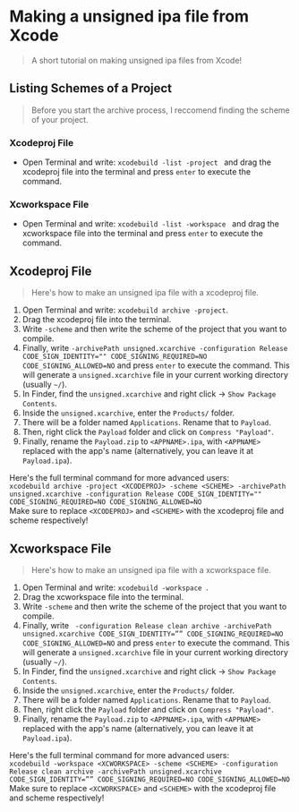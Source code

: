 # Making a unsigned ipa file from Xcode
>A short tutorial on making unsigned ipa files from Xcode!

## Listing Schemes of a Project
>Before you start the archive process, I reccomend finding the scheme of your project.

### Xcodeproj File
* Open Terminal and write: `xcodebuild -list -project ` and drag the xcodeproj file into the terminal and press `enter` to execute the command.

### Xcworkspace File
* Open Terminal and write: `xcodebuild -list -workspace ` and drag the xcworkspace file into the terminal and press `enter` to execute the command.

## Xcodeproj File
>Here's how to make an unsigned ipa file with a xcodeproj file. 
1. Open Terminal and write: `xcodebuild archive -project`.
2. Drag the xcodeproj file into the terminal.
3. Write ` -scheme ` and then write the scheme of the project that you want to compile.
4. Finally, write `-archivePath unsigned.xcarchive -configuration Release CODE_SIGN_IDENTITY="" CODE_SIGNING_REQUIRED=NO CODE_SIGNING_ALLOWED=NO` and press `enter` to execute the command. This will generate a `unsigned.xcarchive` file in your current working directory (usually `~/`).
5. In Finder, find the `unsigned.xcarchive` and right click -> `Show Package Contents`.
6. Inside the `unsigned.xcarchive`, enter the `Products/` folder.
7. There will be a folder named `Applications`. Rename that to `Payload`.
8. Then, right click the `Payload` folder and click on `Compress "Payload"`.
9. Finally, rename the `Payload.zip` to `<APPNAME>.ipa`, with `<APPNAME>` replaced with the app's name (alternatively, you can leave it at `Payload.ipa`).

Here's the full terminal command for more advanced users:  
`xcodebuild archive -project <XCODEPROJ> -scheme <SCHEME> -archivePath unsigned.xcarchive -configuration Release CODE_SIGN_IDENTITY="" CODE_SIGNING_REQUIRED=NO CODE_SIGNING_ALLOWED=NO`  
Make sure to replace `<XCODEPROJ>` and `<SCHEME>` with the xcodeproj file and scheme respectively!

## Xcworkspace File
>Here's how to make an unsigned ipa file with a xcworkspace file. 
1. Open Terminal and write: `xcodebuild -workspace `.
2. Drag the xcworkspace file into the terminal.
3. Write ` -scheme ` and then write the scheme of the project that you want to compile.
4. Finally, write ` -configuration Release clean archive -archivePath unsigned.xcarchive CODE_SIGN_IDENTITY=”” CODE_SIGNING_REQUIRED=NO CODE_SIGNING_ALLOWED=NO` and press `enter` to execute the command. This will generate a `unsigned.xcarchive` file in your current working directory (usually `~/`).
5. In Finder, find the `unsigned.xcarchive` and right click -> `Show Package Contents`.
6. Inside the `unsigned.xcarchive`, enter the `Products/` folder.
7. There will be a folder named `Applications`. Rename that to `Payload`.
8. Then, right click the `Payload` folder and click on `Compress "Payload"`.
9. Finally, rename the `Payload.zip` to `<APPNAME>.ipa`, with `<APPNAME>` replaced with the app's name (alternatively, you can leave it at `Payload.ipa`).

Here's the full terminal command for more advanced users:  
`xcodebuild -workspace <XCWORKSPACE> -scheme <SCHEME> -configuration Release clean archive -archivePath unsigned.xcarchive CODE_SIGN_IDENTITY=”” CODE_SIGNING_REQUIRED=NO CODE_SIGNING_ALLOWED=NO`  
Make sure to replace `<XCWORKSPACE>` and `<SCHEME>` with the xcodeproj file and scheme respectively!
